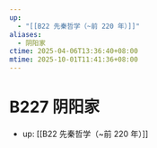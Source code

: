 ```yaml
---
up:
  - "[[B22 先秦哲学（~前 220 年）]]"
aliases:
  - 阴阳家
ctime: 2025-04-06T13:36:40+08:00
mtime: 2025-10-01T11:41:36+08:00
---
```


# B227 阴阳家

- up: [[B22 先秦哲学（~前 220 年）]]

